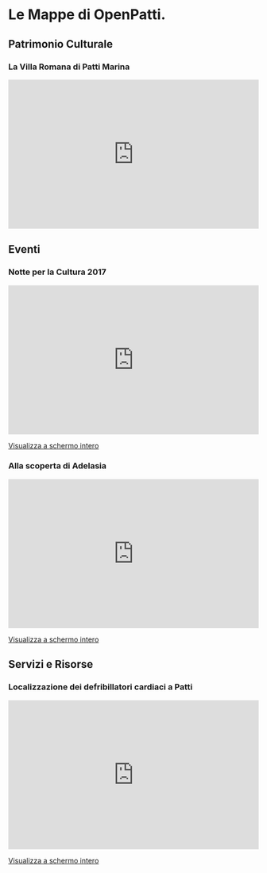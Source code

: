 # Le Mappe di OpenPatti.

## Patrimonio Culturale

### La Villa Romana di Patti Marina
<iframe width="100%" height="300px" frameBorder="0" src="https://umap.openstreetmap.fr/it/map/la-villa-romana-di-patti-marina_61891?scaleControl=false&miniMap=false&scrollWheelZoom=false&zoomControl=true&allowEdit=false&moreControl=true&datalayersControl=true&onLoadPanel=undefined&captionBar=false"></iframe>

## Eventi

### Notte per la Cultura 2017
<iframe width="100%" height="300px" frameBorder="0" src="https://umap.openstreetmap.fr/it/map/notte-per-la-cultura-2017-centro-storico-di-patti_159845?scaleControl=false&miniMap=false&scrollWheelZoom=false&zoomControl=true&allowEdit=false&moreControl=true&searchControl=null&tilelayersControl=null&embedControl=null&datalayersControl=true&onLoadPanel=caption&captionBar=false"></iframe><p><a href="https://umap.openstreetmap.fr/it/map/notte-per-la-cultura-2017-centro-storico-di-patti_159845">Visualizza a schermo intero</a></p>

### Alla scoperta di Adelasia
<iframe width="100%" height="300px" frameBorder="0" src="https://umap.openstreetmap.fr/it/map/alla-scoperta-di-adelasia-del-vasto-sulle-orme-di-_141271?scaleControl=false&miniMap=false&scrollWheelZoom=false&zoomControl=true&allowEdit=false&moreControl=true&searchControl=null&tilelayersControl=null&embedControl=null&datalayersControl=true&onLoadPanel=caption&captionBar=false"></iframe><p><a href="https://umap.openstreetmap.fr/it/map/alla-scoperta-di-adelasia-del-vasto-sulle-orme-di-_141271">Visualizza a schermo intero</a></p>

## Servizi e Risorse

### Localizzazione dei defribillatori cardiaci a Patti
<iframe width="100%" height="300px" frameBorder="0" src="https://umap.openstreetmap.fr/it/map/localizzazione-defibrillatori-cardiaci-a-patti_90814?scaleControl=false&miniMap=false&scrollWheelZoom=false&zoomControl=true&allowEdit=false&moreControl=true&searchControl=null&tilelayersControl=null&embedControl=null&datalayersControl=true&onLoadPanel=caption&captionBar=false"></iframe><p><a href="https://umap.openstreetmap.fr/it/map/localizzazione-defibrillatori-cardiaci-a-patti_90814">Visualizza a schermo intero</a></p>
